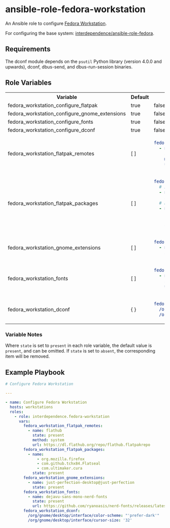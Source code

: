 # ansible-role-fedora-workstation

An Ansible role to configure [Fedora Workstation].

For configuring the base system: [interdependence/ansible-role-fedora].

## Requirements

The dconf module depends on the `psutil` Python library (version 4.0.0 and upwards), dconf, dbus-send, and dbus-run-session binaries.

## Role Variables

<table>
<tr>
<th>Variable</th>
<th>Default</th>
<th>Example</th>
</tr>
<tr>
<td>fedora_workstation_configure_flatpak</td>
<td>true</td>
<td>false</td>
</tr>
<tr>
<td>fedora_workstation_configure_gnome_extensions</td>
<td>true</td>
<td>false</td>
</tr>
<tr>
<td>fedora_workstation_configure_fonts</td>
<td>true</td>
<td>false</td>
</tr>
<tr>
<td>fedora_workstation_configure_dconf</td>
<td>true</td>
<td>false</td>
</tr>
<tr>
<td>fedora_workstation_flatpak_remotes</td>
<td>[ ]</td>
<td>

```yaml
fedora_workstation_flatpak_remotes:
  - name: flathub
    state: present
    method: system
    url: https://dl.flathub.org/repo/flathub.flatpakrepo
```

</td>
</tr>
<tr>
<td>fedora_workstation_flatpak_packages</td>
<td>[ ]</td>
<td>

```yaml
fedora_workstation_flatpak_packages:
  # Individual package
  - name: org.mozilla.firefox
    state: present
  # List of packages
  - name: 
      - com.github.tchx84.Flatseal
      - com.ultimaker.cura
    state: present
```

</td>
</tr>
<tr>
<td>fedora_workstation_gnome_extensions</td>
<td>[ ]</td>
<td>

```yaml
fedora_workstation_gnome_extensions:
  - name: just-perfection-desktop@just-perfection
    state: present
```

</td>
</tr>
<tr>
<td>fedora_workstation_fonts</td>
<td>[ ]</td>
<td>

```yaml
fedora_workstation_fonts:
  - name: dejavu-sans-mono-nerd-fonts
    state: present
    url: https://github.com/ryanoasis/nerd-fonts/releases/latest/download/DejaVuSansMono.zip
```

</td>
</tr>
<tr>
<td>fedora_workstation_dconf</td>
<td>{ }</td>
<td>

```yaml
fedora_workstation_dconf:
  /org/gnome/desktop/interface/color-scheme: "'prefer-dark'"
  /org/gnome/desktop/interface/cursor-size: '32'
```

</td>
</tr>
</table>

### Variable Notes

Where `state` is set to `present` in each role variable, the default value is `present`, and can be omitted. If `state` is set to `absent`, the corresponding item will be removed.

## Example Playbook

```yaml
# Configure Fedora Workstation

---

- name: Configure Fedora Workstation
  hosts: workstations
  roles:
    - role: interdependence.fedora-workstation
      vars:
        fedora_workstation_flatpak_remotes:
          - name: flathub
            state: present
            method: system
            url: https://dl.flathub.org/repo/flathub.flatpakrepo
        fedora_workstation_flatpak_packages:
          - name:
              - org.mozilla.firefox
              - com.github.tchx84.Flatseal
              - com.ultimaker.cura
            state: present
        fedora_workstation_gnome_extensions:
          - name: just-perfection-desktop@just-perfection
            state: present
        fedora_workstation_fonts:
          - name: dejavu-sans-mono-nerd-fonts
            state: present
            url: https://github.com/ryanoasis/nerd-fonts/releases/latest/download/DejaVuSansMono.zip
        fedora_workstation_dconf:
          /org/gnome/desktop/interface/color-scheme: "'prefer-dark'"
          /org/gnome/desktop/interface/cursor-size: '32'
```

[Fedora Workstation]: https://getfedora.org/en/workstation/
[interdependence/ansible-role-fedora]: https://github.com/interdependence/ansible-role-fedora
